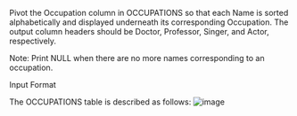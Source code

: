 Pivot the Occupation column in OCCUPATIONS so that each Name is sorted alphabetically and displayed underneath its corresponding Occupation. The output column headers should be Doctor, Professor, Singer, and Actor, respectively.

Note: Print NULL when there are no more names corresponding to an occupation.

Input Format

The OCCUPATIONS table is described as follows:
![image](https://github.com/user-attachments/assets/9d428ccf-3b26-4b31-b6a0-46e3b23bb04b)

```sql

```
